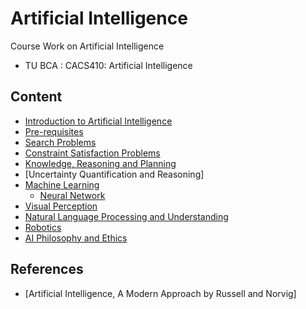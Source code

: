# Artificial Intelligence

Course Work on Artificial Intelligence

- TU BCA : CACS410:	Artificial Intelligence

## Content

- [Introduction to Artificial Intelligence](/Introduction_to_AI/README.md)
- [Pre-requisites](/Pre-requisites/README.md)
- [Search Problems](/SearchProblems/README.md)
- [Constraint Satisfaction Problems](/CSP/README.md)
- [Knowledge, Reasoning and Planning](/KnowledgeRepresentation/README.md)
- [Uncertainty Quantification and Reasoning]
- [Machine Learning](/MachineLearning/README.md)
  - [Neural Network](/MachineLearning/NeuralNetworks/README.md)
- [Visual Perception](/VisualPerception/README.md)
- [Natural Language Processing and Understanding](/NLP-NLU/README.md)
- [Robotics](/Robotics/README.md)
- [AI Philosophy and Ethics](/AIPhilosophy/README.md)

## References

- [Artificial Intelligence, A Modern Approach by Russell and Norvig]
